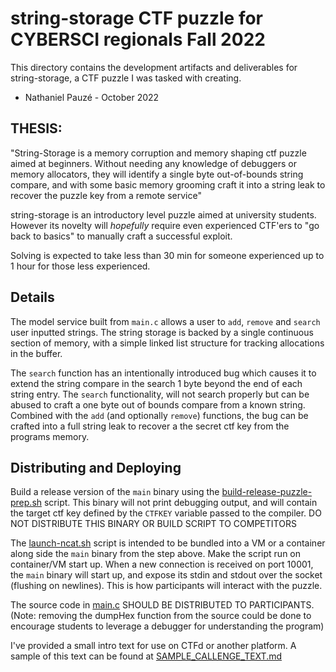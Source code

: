 # string-storage CTF puzzle for CYBERSCI regionals Fall 2022

This directory contains the development artifacts and deliverables for string-storage, a CTF puzzle I was tasked with creating.
 - Nathaniel Pauzé - October 2022

## THESIS:

"String-Storage is a memory corruption and memory shaping ctf puzzle aimed at beginners. Without needing any knowledge of debuggers or memory allocators, they will identify a single byte out-of-bounds string compare, and with some basic memory grooming craft it into a string leak to recover the puzzle key from a remote service"


string-storage is an introductory level puzzle aimed at university students. However its novelty will _hopefully_ require even experienced CTF'ers to "go back to basics" to manually craft a successful exploit. 

Solving is expected to take less than 30 min for someone experienced up to 1 hour for those less experienced. 

## Details

The model service built from `main.c` allows a user to `add`, `remove` and `search` user inputted strings. The string storage is backed by a single continuous section of memory, with a simple linked list structure for tracking allocations in the buffer.

The `search` function has an intentionally introduced bug which causes it to extend the string compare in the search 1 byte beyond the end of each string entry.
The `search` functionality, will not search properly but can be abused to craft a one byte out of bounds compare from a known string. Combined with the `add` (and optionally `remove`) functions, the bug can be crafted into a full string leak to recover a the secret ctf key from the programs memory. 

## Distributing and Deploying

Build a release version of the `main` binary using the [build-release-puzzle-prep.sh](build-release-puzzle-prep.sh) script. This binary will not print debugging output, and will contain the target ctf key defined by the `CTFKEY` variable passed to the compiler. DO NOT DISTRIBUTE THIS BINARY OR BUILD SCRIPT TO COMPETITORS

The [launch-ncat.sh](launch-ncat.sh) script is intended to be bundled into a VM or a container along side the `main` binary from the step above. Make the script run on container/VM start up. When a new connection is received on port 10001, the `main` binary will start up, and expose its stdin and stdout over the socket (flushing on newlines). This is how participants will interact with the puzzle. 

The source code in [main.c](main.c) SHOULD BE DISTRIBUTED TO PARTICIPANTS. (Note: removing the dumpHex function from the source could be done to encourage students to leverage a debugger for understanding the program) 

I've provided a small intro text for use on CTFd or another platform. A sample of this text can be found at [SAMPLE_CALLENGE_TEXT.md](SAMPLE_CALLENGE_TEXT.md)

















